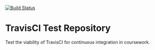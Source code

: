 [![Build Status](https://travis-ci.org/robbiejaeger/travis-test.svg?branch=master)](https://travis-ci.org/robbiejaeger/travis-test)

# TravisCI Test Repository

Test the viability of TravisCI for continuous integration in coursework.